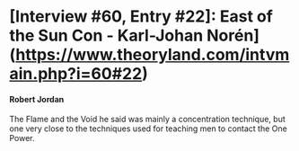 # [Interview #60, Entry #22]: East of the Sun Con - Karl-Johan Norén](https://www.theoryland.com/intvmain.php?i=60#22)

#### Robert Jordan

The Flame and the Void he said was mainly a concentration technique, but one very close to the techniques used for teaching men to contact the One Power.

